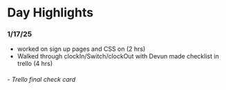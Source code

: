 # Day Highlights

### 1/17/25
- worked on sign up pages and CSS on (2 hrs)
- Walked through clockIn/Switch/clockOut with Devun made checklist in trello (4 hrs)
###### - Trello final check card

